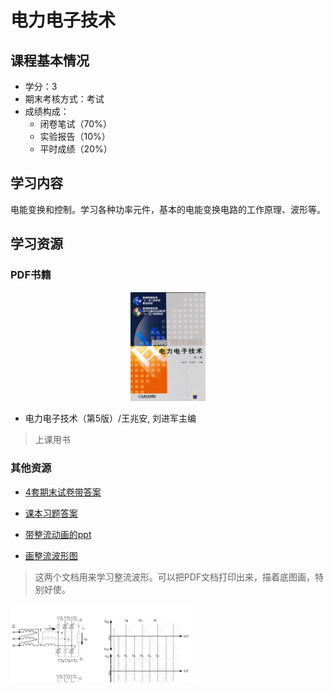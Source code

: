 # 电力电子技术

## 课程基本情况

- 学分：3
- 期末考核方式：考试
- 成绩构成：
    - 闭卷笔试（70%）
    - 实验报告（10%）
    - 平时成绩（20%）

## 学习内容

电能变换和控制。学习各种功率元件，基本的电能变换电路的工作原理、波形等。

## 学习资源

### PDF书籍

<center>
    <a href="https://bookos-z1.org/book/17226032/c68af9"><img src="../images/电力电子技术.jpg" width = 120></a>
</center>

- 电力电子技术（第5版）/王兆安, 刘进军主编
>上课用书


### 其他资源

- [4套期末试卷带答案](./4套试卷.zip)
- [课本习题答案](./电力电子技术(王兆安第五版)课后习题答案.docx)


- [带整流动画的ppt](./电力电子技术课件_整流电路有动画.pptx)
- [画整流波形图](./波形图.pdf)
>这两个文档用来学习整流波形。可以把PDF文档打印出来，描着底图画，特别好使。
<img src="./波形纸.jpg" width=300 >



